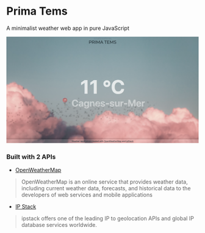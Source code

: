 # Prima Tems
A minimalist weather web app in pure JavaScript

![Alt text](/screenshot.png "Prima Tems")


### Built with 2 APIs
- [OpenWeatherMap](https://openweathermap.org/api)
> OpenWeatherMap is an online service that provides weather data, including current weather data, forecasts, and historical data to the developers of web services and mobile applications
- [IP Stack](https://ipstack.com)
> ipstack offers one of the leading IP to geolocation  APIs and global IP database services worldwide.